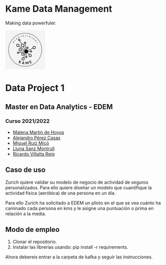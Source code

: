 # Kame Data Management
Making data powerfuler.

<img src="kame_logo_1.jpg" alt="drawing" width="125"/>

# Data Project 1
## Master en Data Analytics - EDEM
### Curso 2021/2022

- [Malena Martín de Hoyos](https://www.linkedin.com/in/malena-mart%C3%ADn-a027bb201/)
- [Alejandro Pérez Casas](https://www.linkedin.com/in/alejandro-perez-casas)
- [Miguel Ruiz Micó](https://www.linkedin.com/in/miguel-ruiz-mic%C3%B3-222115213/)
- [Lluna Sanz Montrull](https://www.linkedin.com/in/llunasmontrull/)
- [Ricardo Villalta Reig](https://www.linkedin.com/in/ricardovillalta)


## Caso de uso

Zurich quiere validar su modelo de negocio de actividad de seguros personalizados. Para ello quiere diseñar un modelo que cuantifique la actividad física (aeróbica) de una persona en un día.

Para ello Zurich ha solicitado a EDEM un piloto en el que se vea cuánto ha caminado cada persona en kms y le asigne una puntuación o prima en relación a la media.

## Modo de empleo

1. Clonar el repositorio.
2. Instalar las librerías usando: pip install -r requirements.

Ahora debereis entrar a la carpeta de kafka y seguir las instrucciones.
